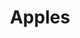 ---
title: Apples
longTitle: 'Apples'
tags:
- gccommon
french:
- "[[Pomme]]"
usedFor:
- "[[Apple products]]"
---